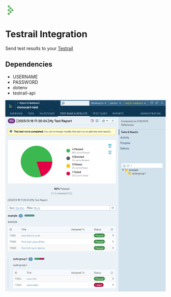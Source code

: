 ![](assets/icon.png)
# Testrail Integration
Send test results to your [Testrail](https://www.testrail.com/)

## Dependencies
- USERNAME
- PASSWORD
- dotenv
- testrail-api

![](assets/screenshot.png)